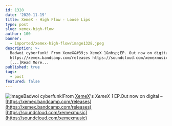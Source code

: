 ```yaml
---
id: 1328
date: '2020-11-19'
title: XemeX - High Flow - Loose Lips
type: post
slug: xemex-high-flow
author: 100
banner:
  - imported/xemex-high-flow/image1328.jpeg
description: >-
  Badwoi cyberfunk! From XemeX&#39;s XemeX 1&nbsp;EP. Out now on digital &#8211;
  https://xemex.bandcamp.com/releases https://soundcloud.com/xemexmusic
  [...]Read More...
published: true
tags:
  - post
featured: false
---
```

![image](../imported/xemex-high-flow/image1328.jpeg)Badwoi cyberfunk!From [XemeX](https://xemex.bandcamp.com)'s _XemeX 1_ EP.Out now on digital – [https://xemex.bandcamp.com/releases](https://xemex.bandcamp.com/releases)[https://soundcloud.com/xemexmusic](https://soundcloud.com/xemexmusic)